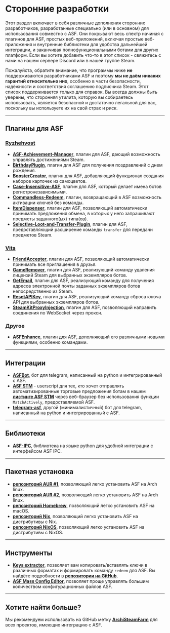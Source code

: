 # Сторонние разработки

Этот раздел включает в себя различные дополнения сторонних разработчиков, разработанные специально (или в основном) для использования совместно с ASF. Они покрывают весь спектр начиная с плагинов для ASF, простых веб-приложений, включая простые веб-приложения и внутренние библиотеки для удобства дальнейшей интеграции, и заканчивая полнофункциональными ботами для других платформ. Если вы хотите добавить что-то в этот список - свяжитесь с нами на нашем сервере Discord или в нашей группе Steam.

Пожалуйста, обратите внимание, что программы ниже **не** поддерживаются разработчиками ASF и поэтому **мы не даём никаких гарантий относительно них**, особенно в части безопасности, надёжности и соответствия соглашению подписчика Steam. Этот список поддерживается только для справок. Вы всегда должны быть уверены, что сторонняя утилита, которую вы собираетесь использовать, является безопасной и достаточно легальной для вас, поскольку вы используете их на свой страх и риск.

---

## Плагины для ASF

### **[Ryzhehvost](https://github.com/Ryzhehvost)**

- **[ASF-Achievement-Manager](https://github.com/Ryzhehvost/ASF-Achievement-Manager)**, плагин для ASF, дающий возможность управлять достижениями Steam.
- **[BirthdayPlugin](https://github.com/Ryzhehvost/BirthdayPlugin)**, плагин для ASF для получения поздравлений с днем рождения.
- **[BoosterCreator](https://github.com/Ryzhehvost/BoosterCreator)**, плагин для ASF, добавляющий функционал создания наборов карточек из самоцветов.
- **[Case-Insensitive-ASF](https://github.com/Ryzhehvost/Case-Insensitive-ASF)**, плагин для ASF, который делает имена ботов регистронезависимыми.
- **[Commandless-Redeem](https://github.com/Ryzhehvost/Commandless-Redeem)**, плагин, возвращающий в ASF возможность активации ключей без команды.
- **[ItemDispenser](https://github.com/Ryzhehvost/ItemDispenser)**, плагин для ASF, позволяющий автоматически принимать предложения обмена, в которых у него запрашивают предметы заданного(ых) типа(ов).
- **[ Selective-Loot-and-Transfer-Plugin](https://github.com/Ryzhehvost/Selective-Loot-and-Transfer-Plugin)**, плагин для ASF, предоставляющий расширение команды `transfer` для передачи предметов Steam.

### **[Vita](https://github.com/ezhevita)**

- **[FriendAccepter](https://github.com/ezhevita/FriendAccepter)**, плагин для ASF, позволяющий автоматически принимать все приглашения в друзья.
- **[GameRemover](https://github.com/ezhevita/GameRemover)**, плагин для ASF, реализующий команду удаления лицензий Steam для выбранных экземпляров ботов.
- **[GetEmail](https://github.com/ezhevita/GetEmail)**, плагин для ASF, реализующий команду для получения адресов электронной почты заданных экземпляров ботов непосредственно из Steam.
- **[ResetAPIKey](https://github.com/ezhevita/ResetAPIKey)**, плагин для ASF, реализующий команду сброса ключа API для выбранных экземпляров ботов.
- **[SteamKitProxyInjection](https://github.com/ezhevita/SteamKitProxyInjection)**, плагин для ASF, позволяющий направить соединения по WebSocket через прокси.

### Другое

- **[ASFEnhance](https://github.com/chr233/ASFEnhance)**, плагин для ASF, дополняющий его различными новыми функциями, особенно командами.

---

## Интеграции

- **[ASFBot](https://github.com/dmcallejo/ASFBot)**, бот для telegram, написанный на python и интегрированный с ASF.
- **[ASF STM](https://greasyfork.org/en/scripts/404754-asf-stm)** - userscript для тех, кто хочет отправлять автоматизированные торговые предложения ботам в нашем **[листинге ASF STM](https://github.com/JustArchiNET/ArchiSteamFarm/wiki/Remote-communication#public-asf-stm-listing)** через веб-браузер без использования функции `MatchActively`, предоставляемой ASF.
- **[telegram-asf](https://github.com/deluxghost/telegram-asf)**, другой (минималистичный) бот для telegram, написанный на python и интегрированный с ASF.

---

## Библиотеки

- **[ASF-IPC](https://github.com/deluxghost/ASF_IPC)**, библиотека на языке python для удобной интеграции с интерфейсом ASF IPC.

---

## Пакетная установка

- **[репозиторий AUR #1](https://aur.archlinux.org/packages/asf)**, позволяющий легко установить ASF на Arch linux.
- **[репозиторий AUR #2](https://aur.archlinux.org/packages/archisteamfarm-bin)**, позволяющий легко установить ASF на Arch linux.
- **[репозиторий Homebrew](https://formulae.brew.sh/formula/archi-steam-farm)**, позволяющий легко установить ASF на macOS.
- **[репозиторий Nix](https://search.nixos.org/packages?channel=unstable&show=ArchiSteamFarm&from=0&size=50&sort=relevance&type=packages&query=ArchiSteamFarm)**, позволяющий легко установить ASF на дистрибутивы с Nix.
- **[репозиторий NixOS](https://search.nixos.org/options?channel=unstable&from=0&size=50&sort=relevance&type=packages&query=ArchiSteamFarm)**, позволяющий легко установить ASF на дистрибутивы с NixOS.

---

## Инструменты

- **[Keys extractor](https://ske.xpixv.com)**, позволяет вам копировать/вставлять ключи в различных форматах и формировать команду `redeem` для ASF. Вы найдёте подробности в **[репозитории на GitHub](https://github.com/PixvIO/SKE)**.
- **[ASF Mass Config Editor](https://github.com/genesix-eu/ASF_MCE)**, позволяет проще управлять большим количеством конфигурационных файлов ASF.

---

## Хотите найти больше?

Мы рекомендуем использовать на GitHub метку **[ArchiSteamFarm](https://github.com/topics/archisteamfarm)** для всех проектов, имеющих интеграцию с ASF.